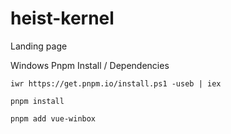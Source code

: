 # heist-kernel
Landing page

Windows Pnpm Install / Dependencies

```iwr https://get.pnpm.io/install.ps1 -useb | iex```

```pnpm install```

```pnpm add vue-winbox```
